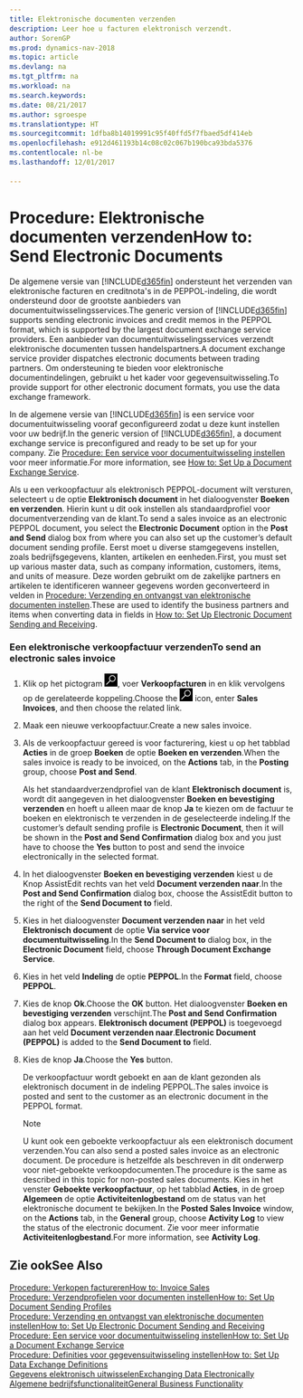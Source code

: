 ```yaml
---
title: Elektronische documenten verzenden
description: Leer hoe u facturen elektronisch verzendt.
author: SorenGP
ms.prod: dynamics-nav-2018
ms.topic: article
ms.devlang: na
ms.tgt_pltfrm: na
ms.workload: na
ms.search.keywords: 
ms.date: 08/21/2017
ms.author: sgroespe
ms.translationtype: HT
ms.sourcegitcommit: 1dfba8b14019991c95f40ffd5f7fbaed5df414eb
ms.openlocfilehash: e912d461193b14c08c02c067b190bca93bda5376
ms.contentlocale: nl-be
ms.lasthandoff: 12/01/2017

---
```

# <a name="how-to-send-electronic-documents"></a><span data-ttu-id="fb846-103">Procedure: Elektronische documenten verzenden</span><span class="sxs-lookup"><span data-stu-id="fb846-103">How to: Send Electronic Documents</span></span>
<span data-ttu-id="fb846-104">De algemene versie van [!INCLUDE[d365fin](includes/d365fin_md.md)] ondersteunt het verzenden van elektronische facturen en creditnota's in de PEPPOL-indeling, die wordt ondersteund door de grootste aanbieders van documentuitwisselingsservices.</span><span class="sxs-lookup"><span data-stu-id="fb846-104">The generic version of [!INCLUDE[d365fin](includes/d365fin_md.md)] supports sending electronic invoices and credit memos in the PEPPOL format, which is supported by the largest document exchange service providers.</span></span> <span data-ttu-id="fb846-105">Een aanbieder van documentuitwisselingsservices verzendt elektronische documenten tussen handelspartners.</span><span class="sxs-lookup"><span data-stu-id="fb846-105">A document exchange service provider dispatches electronic documents between trading partners.</span></span> <span data-ttu-id="fb846-106">Om ondersteuning te bieden voor elektronische documentindelingen, gebruikt u het kader voor gegevensuitwisseling.</span><span class="sxs-lookup"><span data-stu-id="fb846-106">To provide support for other electronic document formats, you use the data exchange framework.</span></span>  

 <span data-ttu-id="fb846-107">In de algemene versie van [!INCLUDE[d365fin](includes/d365fin_md.md)] is een service voor documentuitwisseling vooraf geconfigureerd zodat u deze kunt instellen voor uw bedrijf.</span><span class="sxs-lookup"><span data-stu-id="fb846-107">In the generic version of [!INCLUDE[d365fin](includes/d365fin_md.md)], a document exchange service is preconfigured and ready to be set up for your company.</span></span> <span data-ttu-id="fb846-108">Zie [Procedure: Een service voor documentuitwisseling instellen](across-how-to-set-up-a-document-exchange-service.md) voor meer informatie.</span><span class="sxs-lookup"><span data-stu-id="fb846-108">For more information, see [How to: Set Up a Document Exchange Service](across-how-to-set-up-a-document-exchange-service.md).</span></span>  

 <span data-ttu-id="fb846-109">Als u een verkoopfactuur als elektronisch PEPPOL-document wilt versturen, selecteert u de optie **Elektronisch document** in het dialoogvenster **Boeken en verzenden**. Hierin kunt u dit ook instellen als standaardprofiel voor documentverzending van de klant.</span><span class="sxs-lookup"><span data-stu-id="fb846-109">To send a sales invoice as an electronic PEPPOL document, you select the **Electronic Document** option in the **Post and Send** dialog box from where you can also set up the customer’s default document sending profile.</span></span> <span data-ttu-id="fb846-110">Eerst moet u diverse stamgegevens instellen, zoals bedrijfsgegevens, klanten, artikelen en eenheden.</span><span class="sxs-lookup"><span data-stu-id="fb846-110">First, you must set up various master data, such as company information, customers, items, and units of measure.</span></span> <span data-ttu-id="fb846-111">Deze worden gebruikt om de zakelijke partners en artikelen te identificeren wanneer gegevens worden geconverteerd in velden in [Procedure: Verzending en ontvangst van elektronische documenten instellen](across-how-to-set-up-electronic-document-sending-and-receiving.md).</span><span class="sxs-lookup"><span data-stu-id="fb846-111">These are used to identify the business partners and items when converting data in fields in [How to: Set Up Electronic Document Sending and Receiving](across-how-to-set-up-electronic-document-sending-and-receiving.md).</span></span>  

### <a name="to-send-an-electronic-sales-invoice"></a><span data-ttu-id="fb846-112">Een elektronische verkoopfactuur verzenden</span><span class="sxs-lookup"><span data-stu-id="fb846-112">To send an electronic sales invoice</span></span>  

1.  <span data-ttu-id="fb846-113">Klik op het pictogram ![Zoeken naar pagina of rapport](media/ui-search/search_small.png "pictogram Zoeken naar pagina of rapport"), voer **Verkoopfacturen** in en klik vervolgens op de gerelateerde koppeling.</span><span class="sxs-lookup"><span data-stu-id="fb846-113">Choose the ![Search for Page or Report](media/ui-search/search_small.png "Search for Page or Report icon") icon, enter **Sales Invoices**, and then choose the related link.</span></span>  

2.  <span data-ttu-id="fb846-114">Maak een nieuwe verkoopfactuur.</span><span class="sxs-lookup"><span data-stu-id="fb846-114">Create a new sales invoice.</span></span>  

3.  <span data-ttu-id="fb846-115">Als de verkoopfactuur gereed is voor facturering, kiest u op het tabblad **Acties** in de groep **Boeken** de optie **Boeken en verzenden**.</span><span class="sxs-lookup"><span data-stu-id="fb846-115">When the sales invoice is ready to be invoiced, on the **Actions** tab, in the **Posting** group, choose **Post and Send**.</span></span>  

     <span data-ttu-id="fb846-116">Als het standaardverzendprofiel van de klant **Elektronisch document** is, wordt dit aangegeven in het dialoogvenster **Boeken en bevestiging verzenden** en hoeft u alleen maar de knop **Ja** te kiezen om de factuur te boeken en elektronisch te verzenden in de geselecteerde indeling.</span><span class="sxs-lookup"><span data-stu-id="fb846-116">If the customer’s default sending profile is **Electronic Document**, then it will be shown in the **Post and Send Confirmation** dialog box and you just have to choose the **Yes** button to post and send the invoice electronically in the selected format.</span></span>  

4.  <span data-ttu-id="fb846-117">In het dialoogvenster **Boeken en bevestiging verzenden** kiest u de Knop AssistEdit rechts van het veld **Document verzenden naar**.</span><span class="sxs-lookup"><span data-stu-id="fb846-117">In the **Post and Send Confirmation** dialog box, choose the AssistEdit button to the right of the **Send Document to** field.</span></span>  

5.  <span data-ttu-id="fb846-118">Kies in het dialoogvenster **Document verzenden naar** in het veld **Elektronisch document** de optie **Via service voor documentuitwisseling**.</span><span class="sxs-lookup"><span data-stu-id="fb846-118">In the **Send Document to** dialog box, in the **Electronic Document** field, choose **Through Document Exchange Service**.</span></span>  

6.  <span data-ttu-id="fb846-119">Kies in het veld **Indeling** de optie **PEPPOL**.</span><span class="sxs-lookup"><span data-stu-id="fb846-119">In the **Format** field, choose **PEPPOL**.</span></span>  

7.  <span data-ttu-id="fb846-120">Kies de knop **Ok**.</span><span class="sxs-lookup"><span data-stu-id="fb846-120">Choose the **OK** button.</span></span> <span data-ttu-id="fb846-121">Het dialoogvenster **Boeken en bevestiging verzenden** verschijnt.</span><span class="sxs-lookup"><span data-stu-id="fb846-121">The **Post and Send Confirmation** dialog box appears.</span></span> <span data-ttu-id="fb846-122">**Elektronisch document (PEPPOL)** is toegevoegd aan het veld **Document verzenden naar**.</span><span class="sxs-lookup"><span data-stu-id="fb846-122">**Electronic Document (PEPPOL)** is added to the **Send Document to** field.</span></span>  

8.  <span data-ttu-id="fb846-123">Kies de knop **Ja**.</span><span class="sxs-lookup"><span data-stu-id="fb846-123">Choose the **Yes** button.</span></span>  

     <span data-ttu-id="fb846-124">De verkoopfactuur wordt geboekt en aan de klant gezonden als elektronisch document in de indeling PEPPOL.</span><span class="sxs-lookup"><span data-stu-id="fb846-124">The sales invoice is posted and sent to the customer as an electronic document in the PEPPOL format.</span></span>  

    > [!NOTE]  
    >  <span data-ttu-id="fb846-125">U kunt ook een geboekte verkoopfactuur als een elektronisch document verzenden.</span><span class="sxs-lookup"><span data-stu-id="fb846-125">You can also send a posted sales invoice as an electronic document.</span></span> <span data-ttu-id="fb846-126">De procedure is hetzelfde als beschreven in dit onderwerp voor niet-geboekte verkoopdocumenten.</span><span class="sxs-lookup"><span data-stu-id="fb846-126">The procedure is the same as described in this topic for non-posted sales documents.</span></span> <span data-ttu-id="fb846-127">Kies in het venster **Geboekte verkoopfactuur**, op het tabblad **Acties**, in de groep **Algemeen** de optie **Activiteitenlogbestand** om de status van het elektronische document te bekijken.</span><span class="sxs-lookup"><span data-stu-id="fb846-127">In the **Posted Sales Invoice** window, on the **Actions** tab, in the **General** group, choose **Activity Log** to view the status of the electronic document.</span></span> <span data-ttu-id="fb846-128">Zie voor meer informatie **Activiteitenlogbestand**.</span><span class="sxs-lookup"><span data-stu-id="fb846-128">For more information, see **Activity Log**.</span></span>  

## <a name="see-also"></a><span data-ttu-id="fb846-129">Zie ook</span><span class="sxs-lookup"><span data-stu-id="fb846-129">See Also</span></span>  
[<span data-ttu-id="fb846-130">Procedure: Verkopen factureren</span><span class="sxs-lookup"><span data-stu-id="fb846-130">How to: Invoice Sales</span></span>](sales-how-invoice-sales.md)  
[<span data-ttu-id="fb846-131">Procedure: Verzendprofielen voor documenten instellen</span><span class="sxs-lookup"><span data-stu-id="fb846-131">How to: Set Up Document Sending Profiles</span></span>](sales-how-setup-document-send-profiles.md)  
[<span data-ttu-id="fb846-132">Procedure: Verzending en ontvangst van elektronische documenten instellen</span><span class="sxs-lookup"><span data-stu-id="fb846-132">How to: Set Up Electronic Document Sending and Receiving</span></span>](across-how-to-set-up-electronic-document-sending-and-receiving.md)  
[<span data-ttu-id="fb846-133">Procedure: Een service voor documentuitwisseling instellen</span><span class="sxs-lookup"><span data-stu-id="fb846-133">How to: Set Up a Document Exchange Service</span></span>](across-how-to-set-up-a-document-exchange-service.md)  
[<span data-ttu-id="fb846-134">Procedure: Definities voor gegevensuitwisseling instellen</span><span class="sxs-lookup"><span data-stu-id="fb846-134">How to: Set Up Data Exchange Definitions</span></span>](across-how-to-set-up-data-exchange-definitions.md)  
[<span data-ttu-id="fb846-135">Gegevens elektronisch uitwisselen</span><span class="sxs-lookup"><span data-stu-id="fb846-135">Exchanging Data Electronically</span></span>](across-data-exchange.md)  
[<span data-ttu-id="fb846-136">Algemene bedrijfsfunctionaliteit</span><span class="sxs-lookup"><span data-stu-id="fb846-136">General Business Functionality</span></span>](ui-across-business-areas.md)  

